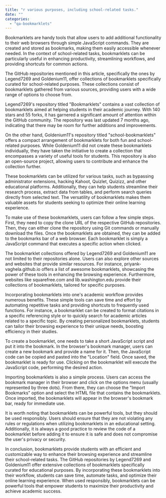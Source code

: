 ```yaml
---
title: "r various purposes, including school-related tasks."
date: ""
categories: 
  - "qa-bookmarklets"
---
```


Bookmarklets are handy tools that allow users to add additional functionality to their web browsers through simple JavaScript commands. They are created and stored as bookmarks, making them easily accessible whenever needed. In the context of school-related tasks, bookmarklets can be particularly useful in enhancing productivity, streamlining workflows, and providing shortcuts for common actions.

The GitHub repositories mentioned in this article, specifically the ones by Legend7269 and Goldenium11, offer collections of bookmarklets specifically curated for school-related purposes. These collections consist of bookmarklets gathered from various sources, providing users with a wide range of options to choose from.

Legend7269's repository titled "Bookmarklets" contains a vast collection of bookmarklets aimed at helping students in their academic journey. With 140 stars and 55 forks, it has garnered a significant amount of attention within the GitHub community. The repository was last updated 7 months ago, indicating that there may be room for further additions and improvements.

On the other hand, Goldenium11's repository titled "school-bookmarklets" offers a compact arrangement of bookmarklets for both fun and school-related purposes. While Goldenium11 did not create these bookmarklets individually, they have taken the initiative to create a collection that encompasses a variety of useful tools for students. This repository is also an open-source project, allowing users to contribute and enhance the collection further.

These bookmarklets can be utilized for various tasks, such as bypassing administrator extensions, hacking Kahoot, Quizlet, Quizizz, and other educational platforms. Additionally, they can help students streamline their research process, extract data from tables, and perform search queries directly from selected text. The versatility of bookmarklets makes them valuable assets for students seeking to optimize their online learning experience.

To make use of these bookmarklets, users can follow a few simple steps. First, they need to copy the clone URL of the respective GitHub repositories. Then, they can either clone the repository using Git commands or manually download the files. Once the bookmarklets are obtained, they can be added to the bookmarks bar of a web browser. Each bookmarklet is simply a JavaScript command that executes a specific action when clicked.

The bookmarklet collections offered by Legend7269 and Goldenium11 are not limited to their repositories alone. Users can also explore other sources and websites that provide similar resources. For instance, priyank-vaghela.github.io offers a list of awesome bookmarklets, showcasing the power of these tools in enhancing the browsing experience. Furthermore, websites like squarefree.com and lib.washington.edu provide their collections of bookmarklets, tailored for specific purposes.

Incorporating bookmarklets into one's academic workflow provides numerous benefits. These simple tools can save time and effort by automating repetitive tasks and providing shortcuts to frequently used functions. For instance, a bookmarklet can be created to format citations in a specific referencing style or to quickly search for academic articles related to a specific topic. By creating personalized bookmarklets, students can tailor their browsing experience to their unique needs, boosting efficiency in their studies.

To create a bookmarklet, one needs to take a short JavaScript script and put it into the bookmark. In the browser's bookmark manager, users can create a new bookmark and provide a name for it. Then, the JavaScript code can be copied and pasted into the "Location" field. Once saved, the bookmarklet is ready for use. Clicking on the bookmarklet will execute the JavaScript code, performing the desired action.

Importing bookmarklets is also a simple process. Users can access the bookmark manager in their browser and click on the options menu (usually represented by three dots). From there, they can choose the "Import Bookmarks" option and select the HTML file that contains the bookmarklets. Once imported, the bookmarklets will appear in the browser's bookmark bar, ready for immediate use.

It is worth noting that bookmarklets can be powerful tools, but they should be used responsibly. Users should ensure that they are not violating any rules or regulations when utilizing bookmarklets in an educational setting. Additionally, it is always a good practice to review the code of a bookmarklet before adding it to ensure it is safe and does not compromise the user's privacy or security.

In conclusion, bookmarklets provide students with an efficient and customizable way to enhance their browsing experience and streamline their school-related tasks. The GitHub repositories by Legend7269 and Goldenium11 offer extensive collections of bookmarklets specifically curated for educational purposes. By incorporating these bookmarklets into their workflow, students can save time, automate tasks, and optimize their online learning experience. When used responsibly, bookmarklets can be powerful tools that empower students to maximize their productivity and achieve academic success.
